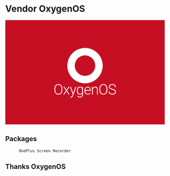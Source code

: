 # Vendor OxygenOS

<img src="https://raw.githubusercontent.com/ArtStarOS/android_vendor_OxygenOS/Q/OxygenOS.png">

## Packages
```bash
      OnePlus Screen Recorder
```

## Thanks OxygenOS
